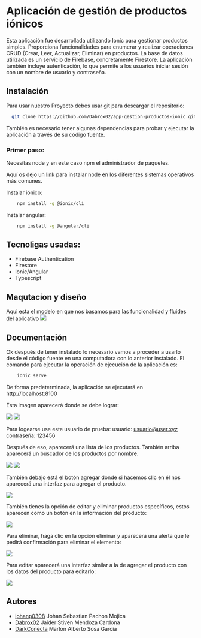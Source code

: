 
# Aplicación de gestión de productos iónicos

Esta aplicación fue desarrollada utilizando Ionic para gestionar productos simples. Proporciona funcionalidades para enumerar y realizar operaciones CRUD (Crear, Leer, Actualizar, Eliminar) en productos. La base de datos utilizada es un servicio de Firebase, concretamente Firestore. La aplicación también incluye autenticación, lo que permite a los usuarios iniciar sesión con un nombre de usuario y contraseña.

## Instalación

Para usar nuestro Proyecto debes usar git para descargar el repositorio:

```bash
  git clone https://github.com/Dabrox02/app-gestion-productos-ionic.git
```

También es necesario tener algunas dependencias para probar y ejecutar la aplicación a través de su código fuente.

### Primer paso:
Necesitas node y en este caso npm el administrador de paquetes.

Aquí os dejo un [link](https://kinsta.com/es/blog/como-instalar-node-js/) para instalar node en los diferentes sistemas operativos más comunes.

Instalar iónico:

```bash
    npm install -g @ionic/cli
```

Instalar angular:

```bash
    npm install -g @angular/cli
```

    
## Tecnoligas usadas:
- Firebase Authentication
- Firestore
- Ionic/Angular
- Typescript

## Maqutacion y diseño
Aqui esta el modelo en que nos basamos para las funcionalidad y fluides del aplicativo
![](./img/wireframe-app.jpeg)


## Documentación

Ok después de tener instalado lo necesario vamos a proceder a usarlo desde el código fuente en una computadora con lo anterior instalado.
El comando para ejecutar la operación de ejecución de la aplicación es:

```bash
    ionic serve
```

De forma predeterminada, la aplicación se ejecutará en http://localhost:8100

Esta imagen aparecerá donde se debe lograr:

![](./img/login-app.JPG)
![](./img/loging-acces.JPG)

Para logearse use este usuario de prueba:
usuario: usuario@user.xyz
contraseña: 123456

Después de eso, aparecerá una lista de los productos. También arriba aparecerá un buscador de los productos por nombre.

![](./img/list-product.JPG)
![](./img/search-product.JPG)


También debajo está el botón agregar donde si hacemos clic en él nos aparecerá una interfaz para agregar el producto.

![](./img/add-producto.jpg)


También tienes la opción de editar y eliminar productos específicos, estos aparecen como un botón en la información del producto:

![](./img/info-product.JPG)

Para eliminar, haga clic en la opción eliminar y aparecerá una alerta que le pedirá confirmación para eliminar el elemento:

![](./img/delete-product.JPG)

Para editar aparecerá una interfaz similar a la de agregar el producto con los datos del producto para editarlo:

![](./img/edit-product.JPG)

## Autores

- [johanp0308](https://github.com/johanp0308) Johan Sebastian Pachon Mojica
- [Dabrox02](https://github.com/Dabrox02) Jaider Stiven Mendoza Cardona
- [DarkConecta](https://github.com/DarkConecta) Marlon Alberto Sosa Garcia

